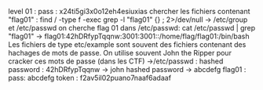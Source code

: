 level 01 : pass : x24ti5gi3x0o12eh4esiuxias
	chercher les fichiers contenant "flag01" : find / -type f -exec grep -l "flag01" {} \; 2>/dev/null
	-> /etc/group et /etc/passwd
	on cherche flag 01 dans /etc/passwd: cat /etc/passwd | grep "flag01"
	-> flag01:42hDRfypTqqnw:3001:3001::/home/flag/flag01:/bin/bash
	Les fichiers de type etc/example sont souvent des fichiers contenant des hachages de mots de passe.
	On utilise souvent John the Ripper pour cracker ces mots de passe (dans les CTF)
	->/etc/passwd : hashed password : 42hDRfypTqqnw
	-> john hashed password -> abcdefg
flag01 : pass: abcdefg
	token : f2av5il02puano7naaf6adaaf
